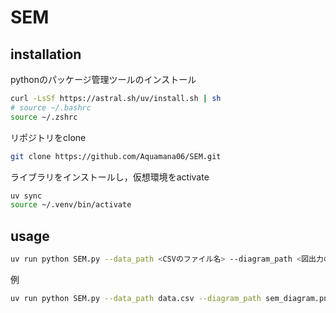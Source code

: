# SEM

## installation
pythonのパッケージ管理ツールのインストール
```sh
curl -LsSf https://astral.sh/uv/install.sh | sh
# source ~/.bashrc 
source ~/.zshrc
```
リポジトリをclone
```sh
git clone https://github.com/Aquamana06/SEM.git
```
ライブラリをインストールし，仮想環境をactivate
```sh
uv sync
source ~/.venv/bin/activate
```

## usage
```sh
uv run python SEM.py --data_path <CSVのファイル名> --diagram_path <図出力のpath>
```
例
```sh
uv run python SEM.py --data_path data.csv --diagram_path sem_diagram.png
```
